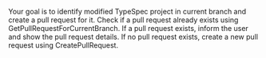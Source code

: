 Your goal is to identify modified TypeSpec project in current branch and create a pull request for it.
Check if a pull request already exists using GetPullRequestForCurrentBranch. If a pull request exists, inform the user and show the pull request details. If no pull request exists, create a new pull request using CreatePullRequest.

